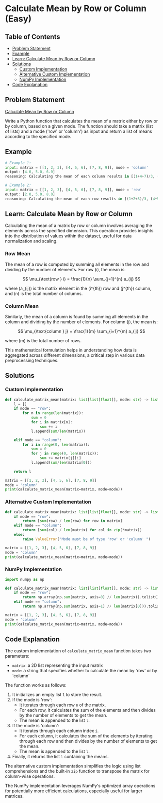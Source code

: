 # Calculate Mean by Row or Column (Easy)

## Table of Contents

- [Problem Statement](#problem-statement)
- [Example](#example)
- [Learn: Calculate Mean by Row or Column](#learn-calculate-mean-by-row-or-column)
- [Solutions](#solutions)
  - [Custom Implementation](#custom-implementation)
  - [Alternative Custom Implementation](#alternative-custom-implementation)
  - [NumPy Implementation](#numpy-implementation)
- [Code Explanation](#code-explanation)

## Problem Statement

[Calculate Mean by Row or Column](https://www.deep-ml.com/problem/Calculate%20Mean%20by%20Row%20or%20Column)

Write a Python function that calculates the mean of a matrix either by row or by column, based on a given mode. The function should take a matrix (list of lists) and a mode ('row' or 'column') as input and return a list of means according to the specified mode.

## Example

```python
# Example 1:
input: matrix = [[1, 2, 3], [4, 5, 6], [7, 8, 9]], mode = 'column'
output: [4.0, 5.0, 6.0]
reasoning: Calculating the mean of each column results in [(1+4+7)/3, (2+5+8)/3, (3+6+9)/3].

# Example 2:
input: matrix = [[1, 2, 3], [4, 5, 6], [7, 8, 9]], mode = 'row'
output: [2.0, 5.0, 8.0]
reasoning: Calculating the mean of each row results in [(1+2+3)/3, (4+5+6)/3, (7+8+9)/3].
```

## Learn: Calculate Mean by Row or Column

Calculating the mean of a matrix by row or column involves averaging the elements across the specified dimension. This operation provides insights into the distribution of values within the dataset, useful for data normalization and scaling.

### Row Mean

The mean of a row is computed by summing all elements in the row and dividing by the number of elements. For row \(i\), the mean is:

$$
\mu_{\text{row } i} = \frac{1}{n} \sum_{j=1}^{n} a_{ij}
$$

where \(a_{ij}\) is the matrix element in the \(i^{th}\) row and \(j^{th}\) column, and \(n\) is the total number of columns.

### Column Mean

Similarly, the mean of a column is found by summing all elements in the column and dividing by the number of elements. For column \(j\), the mean is:

$$
\mu_{\text{column } j} = \frac{1}{m} \sum_{i=1}^{m} a_{ij}
$$

where \(m\) is the total number of rows.

This mathematical formulation helps in understanding how data is aggregated across different dimensions, a critical step in various data preprocessing techniques.

## Solutions

### Custom Implementation

```python
def calculate_matrix_mean(matrix: list[list[float]], mode: str) -> list[float]:
    l = []
    if mode == "row":
        for n in range(len(matrix)):
            sum = 0
            for i in matrix[n]:
                sum += i
            l.append(sum/len(matrix))

    elif mode == "column":
        for i in range(0, len(matrix)):
            sum = 0
            for j in range(0, len(matrix)):
                sum += matrix[j][i]
            l.append(sum/len(matrix[0]))
     
    return l

matrix = [[1, 2, 3], [4, 5, 6], [7, 8, 9]]
mode = 'column'
print(calculate_matrix_mean(matrix=matrix, mode=mode))
```

### Alternative Custom Implementation

```python
def calculate_matrix_mean(matrix: list[list[float]], mode: str) -> list[float]:
    if mode == "row":
        return [sum(row) / len(row) for row in matrix]
    elif mode == "column":
        return [sum(col) / len(matrix) for col in zip(*matrix)]
    else:
        raise ValueError("Mode must be of type 'row' or 'column' ")

matrix = [[1, 2, 3], [4, 5, 6], [7, 8, 9]]
mode = 'column'
print(calculate_matrix_mean(matrix=matrix, mode=mode))
```

### NumPy Implementation

```python
import numpy as np

def calculate_matrix_mean(matrix: list[list[float]], mode: str) -> list[float]:
    if mode == "row":
        return np.array(np.sum(matrix, axis=0) // len(matrix)).tolist()
    elif mode == "column":
        return np.array(np.sum(matrix, axis=1) // len(matrix[0])).tolist()

matrix = [[1, 2, 3], [4, 5, 6], [7, 8, 9]]
mode = 'column'
print(calculate_matrix_mean(matrix=matrix, mode=mode))
```

## Code Explanation

The custom implementation of `calculate_matrix_mean` function takes two parameters:

- `matrix`: a 2D list representing the input matrix
- `mode`: a string that specifies whether to calculate the mean by 'row' or by 'column'

The function works as follows:

1. It initializes an empty list `l` to store the result.
2. If the mode is 'row':
   - It iterates through each row `n` of the matrix.
   - For each row, it calculates the sum of the elements and then divides by the number of elements to get the mean.
   - The mean is appended to the list `l`.
3. If the mode is 'column':
   - It iterates through each column index `i`.
   - For each column, it calculates the sum of the elements by iterating through each row and then divides by the number of elements to get the mean.
   - The mean is appended to the list `l`.
4. Finally, it returns the list `l` containing the means.

The alternative custom implementation simplifies the logic using list comprehensions and the built-in `zip` function to transpose the matrix for column-wise operations.

The NumPy implementation leverages NumPy's optimized array operations for potentially more efficient calculations, especially useful for larger matrices.
